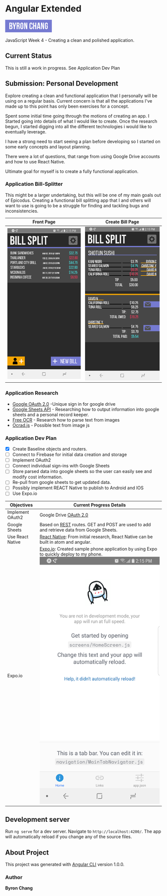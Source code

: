 # Angular Extended
![Byron Chang](research/logo.png)

JavaScript Week 4 - Creating a clean and polished application.

## Current Status
This is still a work in progress. See Application Dev Plan

## Submission: Personal Development
Explore creating a clean and functional application that I personally will be using on a regular basis. Current concern is that all the applications I've made up to this point has only been exercises for a concept.

Spent some initial time going through the motions of creating an app. I Started going into details of what I would like to create. Once the research begun, I started digging into all the different technologies i would like to eventually leverage.

I have a strong need to start seeing a plan before developing so I started on some early concepts and layout planning.

There were a lot of questions, that range from using Google Drive accounts and how to use React Native.

Ultimate goal for myself is to create a fully functional application.

### Application Bill-Splitter
This might be a larger undertaking, but this will be one of my main goals out of Epicodus. Creating a functional bill splitting app that I and others will want to use is going to be a struggle for finding and tackling bugs and inconsistencies.

| Front Page | Create Bill Page |
|---|---|
| ![Front Page](research/fp.png) | ![Create Page](research/create.png) |



### Application Research
- [Google OAuth 2.0](https://developers.google.com/identity/protocols/OAuth2) -Unique sign in for google drive
- [Google Sheets API](https://developers.google.com/sheets/api/) - Researching how to output information into google sheets and a personal record keeper.
- [Free OCR](http://www.free-ocr.com/) - Research how to parse text from images
- [Ocrad.js](http://antimatter15.com/ocrad.js/demo.html) - Possible text from image js

### Application Dev Plan
- [x] Create Baseline objects and routers.
- [ ] Connect to Firebase for initial data creation and storage
- [ ] Implement OAuth2
- [ ] Connect individual sign-ins with Google Sheets
- [ ] Store parsed data into google sheets so the user can easily see and modify cost information.
- [ ] Re-pull from google sheets to get updated data.
- [ ] Possibly implement REACT Native to publish to Android and IOS
- [ ] Use Expo.io

| Objectives | Current Progress Details|
| --- | --- |
| Implement OAuth2 | Google Drive [OAuth 2.0](https://developers.google.com/identity/protocols/OAuth2)  |
|Google Sheets | Based on [REST](https://developers.google.com/sheets/api/reference/rest/) routes. GET and POST are used to add and retrieve data from Google Sheets.  |
| Use React Native | [React Native](http://facebook.github.io/react-native/): From initial research, React Native can be built in atom and angular.  |
| Expo.io | [Expo.io](https://expo.io/): Created sample phone application by using Expo to quickly deploy to my phone. ![Example](research/example.png) |

## Development server
Run `ng serve` for a dev server. Navigate to `http://localhost:4200/`. The app will automatically reload if you change any of the source files.

## About Project
This project was generated with [Angular CLI](https://github.com/angular/angular-cli) version 1.0.0.

### Author
**Byron Chang**
